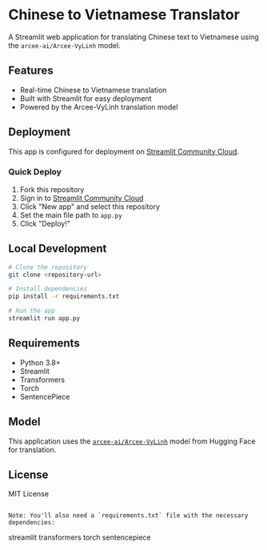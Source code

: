 # Chinese to Vietnamese Translator

A Streamlit web application for translating Chinese text to Vietnamese using the `arcee-ai/Arcee-VyLinh` model.

## Features

- Real-time Chinese to Vietnamese translation
- Built with Streamlit for easy deployment
- Powered by the Arcee-VyLinh translation model

## Deployment

This app is configured for deployment on [Streamlit Community Cloud](https://streamlit.io/cloud).

### Quick Deploy

1. Fork this repository
2. Sign in to [Streamlit Community Cloud](https://share.streamlit.io/)
3. Click "New app" and select this repository
4. Set the main file path to `app.py`
5. Click "Deploy!"

## Local Development

```bash
# Clone the repository
git clone <repository-url>

# Install dependencies
pip install -r requirements.txt

# Run the app
streamlit run app.py
```

## Requirements

- Python 3.8+
- Streamlit
- Transformers
- Torch
- SentencePiece

## Model

This application uses the [`arcee-ai/Arcee-VyLinh`](https://huggingface.co/arcee-ai/Arcee-VyLinh) model from Hugging Face for translation.

## License

MIT License
```

Note: You'll also need a `requirements.txt` file with the necessary dependencies:

```
streamlit
transformers
torch
sentencepiece
```
